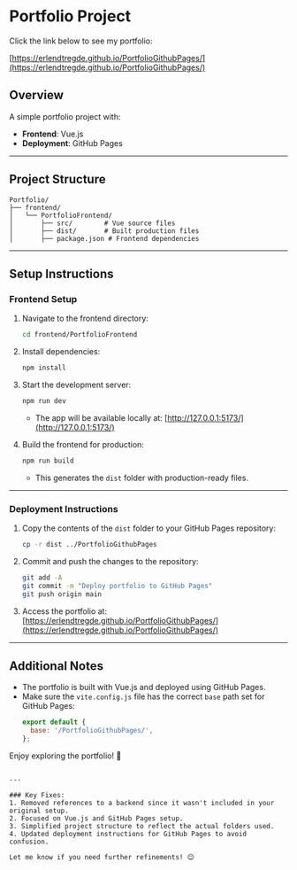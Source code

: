 
# Portfolio Project

Click the link below to see my portfolio:

[https://erlendtregde.github.io/PortfolioGithubPages/](https://erlendtregde.github.io/PortfolioGithubPages/)

## Overview
A simple portfolio project with:
- **Frontend**: Vue.js
- **Deployment**: GitHub Pages

---

## Project Structure
```plaintext
Portfolio/
├── frontend/
│   └── PortfolioFrontend/
│       ├── src/        # Vue source files
│       ├── dist/       # Built production files
│       ├── package.json # Frontend dependencies
```

---

## Setup Instructions

### Frontend Setup
1. Navigate to the frontend directory:
   ```bash
   cd frontend/PortfolioFrontend
   ```
2. Install dependencies:
   ```bash
   npm install
   ```
3. Start the development server:
   ```bash
   npm run dev
   ```
   - The app will be available locally at: [http://127.0.0.1:5173/](http://127.0.0.1:5173/)

4. Build the frontend for production:
   ```bash
   npm run build
   ```
   - This generates the `dist` folder with production-ready files.

---

### Deployment Instructions
1. Copy the contents of the `dist` folder to your GitHub Pages repository:
   ```bash
   cp -r dist ../PortfolioGithubPages
   ```

2. Commit and push the changes to the repository:
   ```bash
   git add -A
   git commit -m "Deploy portfolio to GitHub Pages"
   git push origin main
   ```

3. Access the portfolio at:
   [https://erlendtregde.github.io/PortfolioGithubPages/](https://erlendtregde.github.io/PortfolioGithubPages/)

---

## Additional Notes
- The portfolio is built with Vue.js and deployed using GitHub Pages.
- Make sure the `vite.config.js` file has the correct `base` path set for GitHub Pages:
   ```javascript
   export default {
     base: '/PortfolioGithubPages/',
   };

Enjoy exploring the portfolio! 🎉
```

---

### Key Fixes:
1. Removed references to a backend since it wasn't included in your original setup.
2. Focused on Vue.js and GitHub Pages setup.
3. Simplified project structure to reflect the actual folders used.
4. Updated deployment instructions for GitHub Pages to avoid confusion.

Let me know if you need further refinements! 😊
